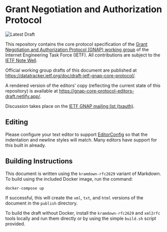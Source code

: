 # Grant Negotiation and Authorization Protocol

![Latest Draft](https://img.shields.io/endpoint?url=https://a15hpmw3nd.execute-api.us-east-1.amazonaws.com/dev/draft_latest/draft-ietf-gnap-core-protocol)

This repository contains the core protocol specification of the
[Grant Negotiation and Authorization Protocol (GNAP) working group](https://datatracker.ietf.org/wg/gnap/about/)
of the Internet Engineering Task Force (IETF). All contributions
are subject to the [IETF Note Well](https://www.ietf.org/about/note-well/). 

Official working group drafts of this document are published at <https://datatracker.ietf.org/doc/draft-ietf-gnap-core-protocol/>.

A rendered version of the editors' copy (reflecting the current state of this repository) is available at <https://gnap-core-protocol-editors-draft.netlify.app/>. 

Discussion takes place on the [IETF GNAP mailing list (txauth)](https://www.ietf.org/mailman/listinfo/txauth).

## Editing

Please configure your text editor to support [EditorConfig](https://editorconfig.org/) so that the indentation and newline styles will match. Many editors have support for this built in already.


## Building Instructions

This document is written using the `kramdown-rfc2629` variant of Markdown. To build using the included Docker image,
run the command:

```
docker-compose up
```

If successful, this will create the `xml`, `txt`, and `html` versions of the document in the `publish` directory.

To build the draft without Docker, install the `kramdown-rfc2629` and `xml2rfc` tools locally and run them directly 
or by using the simple `build.sh` script provided.
